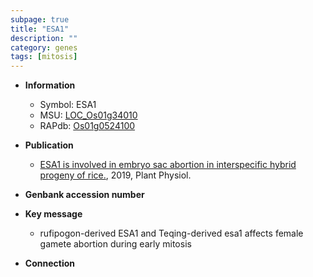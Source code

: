 ```yaml
---
subpage: true
title: "ESA1"
description: ""
category: genes
tags: [mitosis]
---
```


* **Information**  
    + Symbol: ESA1  
    + MSU: [LOC_Os01g34010](http://rice.plantbiology.msu.edu/cgi-bin/ORF_infopage.cgi?orf=LOC_Os01g34010)  
    + RAPdb: [Os01g0524100](http://rapdb.dna.affrc.go.jp/viewer/gbrowse_details/irgsp1?name=Os01g0524100)  

* **Publication**  
    + [ESA1 is involved in embryo sac abortion in interspecific hybrid progeny of rice.](http://www.ncbi.nlm.nih.gov/pubmed?term=ESA1+is+involved+in+embryo+sac+abortion+in+interspecific+hybrid+progeny+of+rice.%5BTitle%5D), 2019, Plant Physiol.

* **Genbank accession number**  

* **Key message**  
    + rufipogon-derived ESA1 and Teqing-derived esa1 affects female gamete abortion during early mitosis

* **Connection**  



